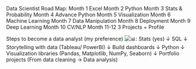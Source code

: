 Data Scientist Road Map: 
Month 1 Excel 
Month 2 Python 
Month 3 Stats & Probability 
Month 4 Advance Python
Month 5 Visualization 
Month 6 Machine Learning 
Month 7 Data Manipulation 
Month 8 Deployment 
Month 9 Deep Learning 
Month 10 CV/NLP 
Month 11-12 3 Projects + Profile


Steps to become a data analyst (my preference) ![📊](https://abs-0.twimg.com/emoji/v2/svg/1f4ca.svg "Gráfico de barras"): Stats (yes) ↓ SQL ↓ Storytelling with data (Tableau/ PowerBI) ↓ Build dashboards ↓ Python ↓ Visualization libraries (Pandas, Matplotlib, NumPy, Seaborn) ↓ Portfolio projects (From data cleaning → Data analysis)